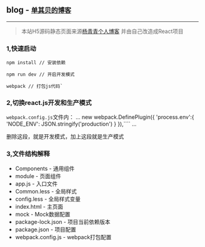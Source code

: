 ## blog - <small>[单其贝的博客](https://shanqibei.com)</small>

***
> 本站H5源码静态页面来源[杨青青个人博客](http://jxhx.yangqq.com/)
> 并由自己改造成React项目

### 1,快速启动

    npm install // 安装依赖
    
    npm run dev // 开启开发模式

    webpack // 打包js代码`


### 2,切换react.js开发和生产模式

`webpack.config.js`文件内：
    ...
    new webpack.DefinePlugin({
        'process.env':{
            'NODE_ENV': JSON.stringify('production')
        }
    }),````
    ...

删除这段，就是开发模式，加上这段就是生产模式

### 3,文件结构解释

- Components - 通用组件  
- module - 页面组件 
- app.js - 入口文件
- Common.less - 全局样式
- config.less - 全局样式变量
- index.html - 主页面
- mock - Mock数据配置
- package-lock.json - 项目当前依赖版本
- package.json - 项目配置   
- webpack.config.js - webpack打包配置

